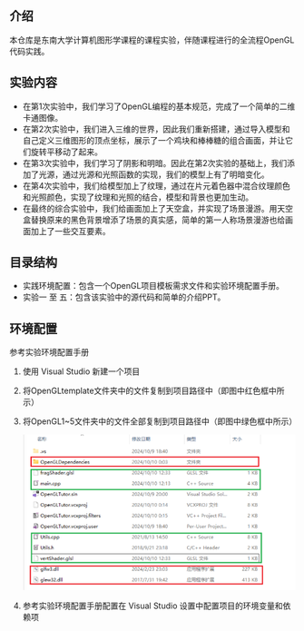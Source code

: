 ## 介绍

本仓库是东南大学计算机图形学课程的课程实验，伴随课程进行的全流程OpenGL代码实践。

## 实验内容

* 在第1次实验中，我们学习了OpenGL编程的基本规范，完成了一个简单的二维卡通图像。
* 在第2次实验中，我们进入三维的世界，因此我们重新搭建，通过导入模型和自己定义三维图形的顶点坐标，展示了一个鸡块和棒棒糖的组合画面，并让它们旋转平移动了起来。
* 在第3次实验中，我们学习了阴影和明暗。因此在第2次实验的基础上，我们添加了光源，通过光源和光照函数的实现，我们的模型上有了明暗变化。
* 在第4次实验中，我们给模型加上了纹理，通过在片元着色器中混合纹理颜色和光照颜色，实现了纹理和光照的结合，模型和背景也更加生动。
* 在最终的综合实验中，我们给画面加上了天空盒，并实现了场景漫游。用天空盒替换原来的黑色背景增添了场景的真实感，简单的第一人称场景漫游也给画面加上了一些交互要素。

## 目录结构

* 实践环境配置：包含一个OpenGL项目模板需求文件和实验环境配置手册。
* 实验一 至 五：包含该实验中的源代码和简单的介绍PPT。

## 环境配置

参考实验环境配置手册

1. 使用 Visual Studio 新建一个项目
2. 将OpenGLtemplate文件夹中的文件复制到项目路径中（即图中红色框中所示）
3. 将OpenGL1~5文件夹中的文件全部复制到项目路径中（即图中绿色框中所示）

   ![README/picture1.png](README/picture1.png)
4. 参考实验环境配置手册配置在 Visual Studio 设置中配置项目的环境变量和依赖项
